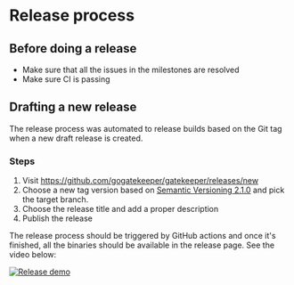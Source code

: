 # Release process

## Before doing a release

* Make sure that all the issues in the milestones are resolved
* Make sure CI is passing

## Drafting a new release

The release process was automated to release builds based on the Git tag when a new draft release is created.

### Steps

1. Visit https://github.com/gogatekeeper/gatekeeper/releases/new
2. Choose a new tag version based on [Semantic Versioning 2.1.0](https://semver.org/) and pick the target branch.
3. Choose the release title and add a proper description
4. Publish the release

The release process should be triggered by GitHub actions and once it's finished, all the binaries should be available in the release page. See the video below:

[![Release demo](http://img.youtube.com/vi/OkDd91L6GuQ/0.jpg)](http://www.youtube.com/watch?v=OkDd91L6GuQ "Release demo")
